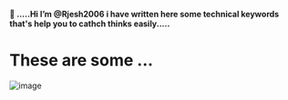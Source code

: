  **👋 .....Hi I’m @Rjesh2006 
 i have written here some technical 
 keywords that's help you to 
 cathch thinks easily.....**

 # These are some ...  #
 
 ![image](https://github.com/Rjesh2006/Rjesh2006/assets/143868643/7788801b-964e-4094-ac38-9c93a33350dc)

 
 
  


